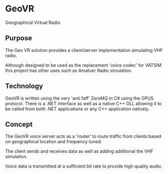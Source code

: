 # GeoVR
Geographical Virtual Radio

## Purpose

The Geo VR solution provides a client/server implementation simulating VHF radio.

Although designed to be used as the replacement 'voice codec' for VATSIM this project has other uses such as Amatuer Radio simulation.

## Technology

GeoVR is written using the very 'anti faff' ZeroMQ in C# using the OPUS protocol.  There is a .NET interface as well as a native C++ DLL allowing it to be called from both .NET applications or any C++ application natively.

## Concept

The GeoVR voice server acts as a 'router' to route traffic from clients based on geographical location and frequency tuned.

The client sends and receives data as well as adding additional the VHF simulation.

Voice data is transmitted at a sufficient bit rate to provide high quality audio.




